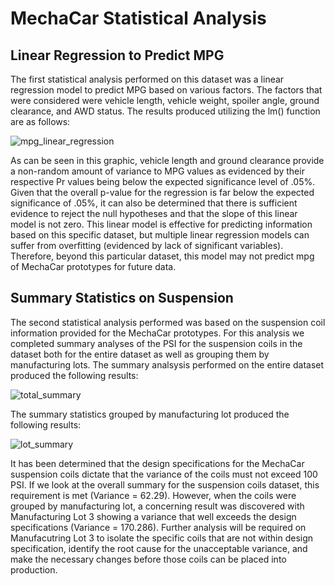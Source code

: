 # MechaCar Statistical Analysis

## Linear Regression to Predict MPG
The first statistical analysis performed on this dataset was a linear regression model to predict MPG based on various factors.  The factors that were considered were vehicle length, vehicle weight, spoiler angle, ground clearance, and AWD status.  The results produced utilizing the lm() function are as follows:

![mpg_linear_regression](https://user-images.githubusercontent.com/85641017/135906621-2b820e56-b842-4d58-bcf1-f581ccfa428e.png)

As can be seen in this graphic, vehicle length and ground clearance provide a non-random amount of variance to MPG values as evidenced by their respective Pr values being below the expected significance level of .05%.  Given that the overall p-value for the regression is far below the expected significance of .05%, it can also be determined that there is sufficient evidence to reject the null hypotheses and that the slope of this linear model is not zero. This linear model is effective for predicting information based on this specific dataset, but multiple linear regression models can suffer from overfitting (evidenced by lack of significant variables).  Therefore, beyond this particular dataset, this model may not predict mpg of MechaCar prototypes for future data.

## Summary Statistics on Suspension
The second statistical analysis performed was based on the suspension coil information provided for the MechaCar prototypes.  For this analysis we completed summary analyses of the PSI for the suspension coils in the dataset both for the entire dataset as well as grouping them by manufacturing lots.  The summary analsysis performed on the entire dataset produced the following results:

![total_summary](https://user-images.githubusercontent.com/85641017/135912879-ad2b7662-fe6f-4767-a335-9f7deaaa0812.png)

The summary statistics grouped by manufacturing lot produced the following results:

![lot_summary](https://user-images.githubusercontent.com/85641017/135913018-701d54c5-8151-402d-a5f3-fa0f304256d3.png)

It has been determined that the design specifications for the MechaCar suspension coils dictate that the variance of the coils must not exceed 100 PSI.  If we look at the overall summary for the suspension coils dataset, this requirement is met (Variance = 62.29).  However, when the coils were grouped by manufacturing lot, a concerning result was discovered with Manufacturing Lot 3 showing a variance that well exceeds the design specifications (Variance = 170.286).  Further analysis will be required on Manufacutring Lot 3 to isolate the specific coils that are not within design specification, identify the root cause for the unacceptable variance, and make the necessary changes before those coils can be placed into production.


